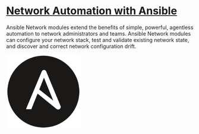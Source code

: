 # [Network Automation with Ansible](https://docs.ansible.com/ansible/2.9/network/index.html)

Ansible Network modules extend the benefits of simple, powerful, agentless automation to network administrators and teams. Ansible Network modules can configure your network stack, test and validate existing network state, and discover and correct network configuration drift.

<img src="https://github.com/devicons/devicon/blob/master/icons/ansible/ansible-original.svg" alt="ansible" width="200"/>

